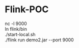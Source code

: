 # Flink-POC
nc -l 9000<br/>
In flink/bin<br/>
./start-local.sh<br/>
./flink run demo2.jar --port 9000<br/>